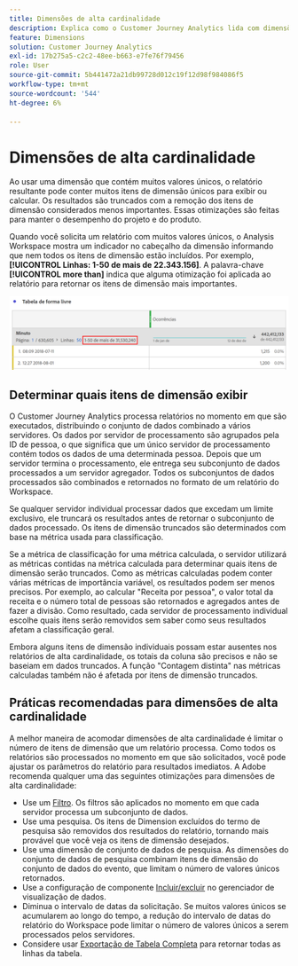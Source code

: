 ```yaml
---
title: Dimensões de alta cardinalidade
description: Explica como o Customer Journey Analytics lida com dimensões com muitos valores únicos
feature: Dimensions
solution: Customer Journey Analytics
exl-id: 17b275a5-c2c2-48ee-b663-e7fe76f79456
role: User
source-git-commit: 5b441472a21db99728d012c19f12d98f984086f5
workflow-type: tm+mt
source-wordcount: '544'
ht-degree: 6%

---
```


# Dimensões de alta cardinalidade

Ao usar uma dimensão que contém muitos valores únicos, o relatório resultante pode conter muitos itens de dimensão únicos para exibir ou calcular. Os resultados são truncados com a remoção dos itens de dimensão considerados menos importantes. Essas otimizações são feitas para manter o desempenho do projeto e do produto.

Quando você solicita um relatório com muitos valores únicos, o Analysis Workspace mostra um indicador no cabeçalho da dimensão informando que nem todos os itens de dimensão estão incluídos. Por exemplo, **[!UICONTROL Linhas: 1-50 de mais de 22.343.156]**. A palavra-chave **[!UICONTROL more than]** indica que alguma otimização foi aplicada ao relatório para retornar os itens de dimensão mais importantes.

![Tabela de forma livre no Workspace mostrando a palavra-chave &quot;mais de&quot; para mostrar 1-50 de mais de 22.343.156](assets/high-cardinality.png)

## Determinar quais itens de dimensão exibir

O Customer Journey Analytics processa relatórios no momento em que são executados, distribuindo o conjunto de dados combinado a vários servidores. Os dados por servidor de processamento são agrupados pela ID de pessoa, o que significa que um único servidor de processamento contém todos os dados de uma determinada pessoa. Depois que um servidor termina o processamento, ele entrega seu subconjunto de dados processados a um servidor agregador. Todos os subconjuntos de dados processados são combinados e retornados no formato de um relatório do Workspace.

Se qualquer servidor individual processar dados que excedam um limite exclusivo, ele truncará os resultados antes de retornar o subconjunto de dados processado. Os itens de dimensão truncados são determinados com base na métrica usada para classificação.

Se a métrica de classificação for uma métrica calculada, o servidor utilizará as métricas contidas na métrica calculada para determinar quais itens de dimensão serão truncados. Como as métricas calculadas podem conter várias métricas de importância variável, os resultados podem ser menos precisos. Por exemplo, ao calcular &quot;Receita por pessoa&quot;, o valor total da receita e o número total de pessoas são retornados e agregados antes de fazer a divisão. Como resultado, cada servidor de processamento individual escolhe quais itens serão removidos sem saber como seus resultados afetam a classificação geral.

Embora alguns itens de dimensão individuais possam estar ausentes nos relatórios de alta cardinalidade, os totais da coluna são precisos e não se baseiam em dados truncados. A função &quot;Contagem distinta&quot; nas métricas calculadas também não é afetada por itens de dimensão truncados.

## Práticas recomendadas para dimensões de alta cardinalidade

A melhor maneira de acomodar dimensões de alta cardinalidade é limitar o número de itens de dimensão que um relatório processa. Como todos os relatórios são processados no momento em que são solicitados, você pode ajustar os parâmetros do relatório para resultados imediatos. A Adobe recomenda qualquer uma das seguintes otimizações para dimensões de alta cardinalidade:

* Use um [Filtro](/help/components/filters/create-filters.md). Os filtros são aplicados no momento em que cada servidor processa um subconjunto de dados.
* Use uma pesquisa. Os itens de Dimension excluídos do termo de pesquisa são removidos dos resultados do relatório, tornando mais provável que você veja os itens de dimensão desejados.
* Use uma dimensão de conjunto de dados de pesquisa. As dimensões do conjunto de dados de pesquisa combinam itens de dimensão do conjunto de dados do evento, que limitam o número de valores únicos retornados.
* Use a configuração de componente [Incluir/excluir](/help/data-views/component-settings/include-exclude-values.md) no gerenciador de visualização de dados.
* Diminua o intervalo de datas da solicitação. Se muitos valores únicos se acumularem ao longo do tempo, a redução do intervalo de datas do relatório do Workspace pode limitar o número de valores únicos a serem processados pelos servidores.
* Considere usar [Exportação de Tabela Completa](/help/analysis-workspace/export/export-cloud.md) para retornar todas as linhas da tabela.

